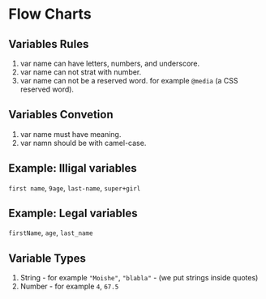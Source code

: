# Flow Charts

## Variables Rules

1. var name can have letters, numbers, and underscore.
2. var name can not strat with number.
3. var name can not be a reserved word. for example `@media` (a CSS reserved word).

## Variables Convetion

1. var name must have meaning.
2. var namn should be with camel-case.

## Example: Illigal variables

`first name`, `9age`, `last-name`, `super+girl`

## Example: Legal variables

`firstName`, `age`, `last_name`

## Variable Types

1. String - for example `"Moishe"`, `"blabla"` - (we put strings inside quotes)
2. Number - for example `4`, `67.5`
